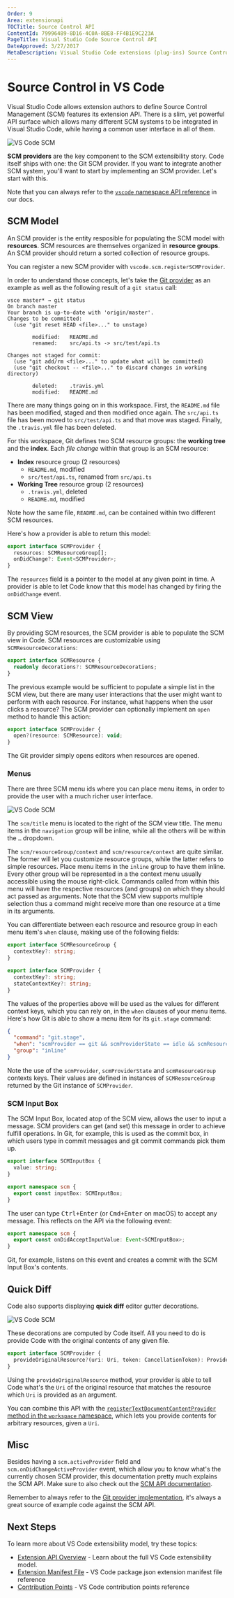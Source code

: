 ```yaml
---
Order: 9
Area: extensionapi
TOCTitle: Source Control API
ContentId: 79996489-8D16-4C0A-8BE8-FF4B1E9C223A
PageTitle: Visual Studio Code Source Control API
DateApproved: 3/27/2017
MetaDescription: Visual Studio Code extensions (plug-ins) Source Control API.
---
```


# Source Control in VS Code

Visual Studio Code allows extension authors to define Source Control Management (SCM) features its extension API. There is a slim, yet powerful API surface which allows many different SCM systems to be integrated in Visual Studio Code, while having a common user interface in all of them.

![VS Code SCM](images/api-scm/main.png)

**SCM providers** are the key component to the SCM extensibility story. Code itself ships with one: the Git SCM provider. If you want to integrate another SCM system, you'll want to start by implementing an SCM provider. Let's start with this.

Note that you can always refer to the [`vscode` namespace API reference](http://code.visualstudio.com/docs/extensionAPI/vscode-api#_scm) in our docs.

## SCM Model

An SCM provider is the entity resposible for populating the SCM model with **resources**. SCM resources are themselves organized in **resource groups**. An SCM provider should return a sorted collection of resource groups.

You can register a new SCM provider with `vscode.scm.registerSCMProvider`.

In order to understand those concepts, let's take the [Git provider](https://github.com/Microsoft/vscode/tree/master/extensions/git) as an example as well as the following result of a `git status` call:

```
vsce master* → git status
On branch master
Your branch is up-to-date with 'origin/master'.
Changes to be committed:
  (use "git reset HEAD <file>..." to unstage)

        modified:   README.md
        renamed:    src/api.ts -> src/test/api.ts

Changes not staged for commit:
  (use "git add/rm <file>..." to update what will be committed)
  (use "git checkout -- <file>..." to discard changes in working directory)

        deleted:    .travis.yml
        modified:   README.md
```

There are many things going on in this workspace. First, the `README.md` file has been modified, staged and then modified once again. The `src/api.ts` file has been moved to `src/test/api.ts` and that move was staged. Finally, the `.travis.yml` file has been deleted.

For this workspace, Git defines two SCM resource groups: the **working tree** and the **index**. Each _file change_ within that group is an SCM resource:

- **Index** resource group (2 resources)
  - `README.md`, modified
  - `src/test/api.ts`, renamed from `src/api.ts`
- **Working Tree** resource group (2 resources)
  - `.travis.yml`, deleted
  - `README.md`, modified

Note how the same file, `README.md`, can be contained within two different SCM resources.

Here's how a provider is able to return this model:

```ts
export interface SCMProvider {
  resources: SCMResourceGroup[];
  onDidChange?: Event<SCMProvider>;
}
```

The `resources` field is a pointer to the model at any given point in time. A provider is able to let Code know that this model has changed by firing the `onDidChange` event.

## SCM View

By providing SCM resources, the SCM provider is able to populate the SCM view in Code. SCM resources are customizable using `SCMResourceDecorations`:

```ts
export interface SCMResource {
  readonly decorations?: SCMResourceDecorations;
}
```

The previous example would be sufficient to populate a simple list in the SCM view, but there are many user interactions that the user might want to perform with each resource. For instance, what happens when the user clicks a resource? The SCM provider can optionally implement an `open` method to handle this action:

```ts
export interface SCMProvider {
  open?(resource: SCMResource): void;
}
```

The Git provider simply opens editors when resources are opened.

### Menus

There are three SCM menu ids where you can place menu items, in order to provide the user with a much richer user interface.

![VS Code SCM](images/api-scm/menus.png)

The `scm/title` menu is located to the right of the SCM view title. The menu items in the `navigation` group will be inline, while all the others will be within the `…` dropdown.

The `scm/resourceGroup/context` and `scm/resource/context` are quite similar. The former will let you customize resource groups, while the latter refers to simple resources. Place menu items in the `inline` group to have them inline. Every other group will be represented in a the context menu usually accessible using the mouse right-click. Commands called from within this menu will have  the respective resources (and groups) on which they should act passed as arguments. Note that the SCM view supports multiple selection thus a command might receive more than one resource at a time in its arguments.

You can differentiate between each resource and resource group in each menu item's `when` clause, making use of the following fields:

```ts
export interface SCMResourceGroup {
  contextKey?: string;
}

export interface SCMProvider {
  contextKey?: string;
  stateContextKey?: string;
}
```

The values of the properties above will be used as the values for different context keys, which you can rely on, in the `when` clauses of your menu items. Here's how Git is able to show a menu item for its `git.stage` command:

```json
{
  "command": "git.stage",
  "when": "scmProvider == git && scmProviderState == idle && scmResourceGroup == merge",
  "group": "inline"
}
```

Note the use of the `scmProvider`, `scmProviderState` and `scmResourceGroup` contexts keys. Their values are defined in instances of `SCMResourceGroup` returned by the Git instance of `SCMProvider`.

### SCM Input Box

The SCM Input Box, located atop of the SCM view, allows the user to input a message. SCM providers can get (and set) this message in order to achieve fulfill operations. In Git, for example, this is used as the commit box, in which users type in commit messages and git commit commands pick them up.

```ts
export interface SCMInputBox {
  value: string;
}

export namespace scm {
  export const inputBox: SCMInputBox;
}
```

The user can type <kbd>Ctrl+Enter</kbd> (or <kbd>Cmd+Enter</kbd> on macOS) to accept any message. This reflects on the API via the following event:

```ts
export namespace scm {
  export const onDidAcceptInputValue: Event<SCMInputBox>;
}
```

Git, for example, listens on this event and creates a commit with the SCM Input Box's contents.

## Quick Diff

Code also supports displaying **quick diff** editor gutter decorations.

![VS Code SCM](images/api-scm/quickdiff.png)

These decorations are computed by Code itself. All you need to do is provide Code with the original contents of any given file.

```ts
export interface SCMProvider {
  provideOriginalResource?(uri: Uri, token: CancellationToken): ProviderResult<Uri>;
}
```

Using the `provideOriginalResource` method, your provider is able to tell Code what's the `Uri` of the original resource that matches the resource which `Uri` is provided as an argument.

You can combine this API with the [`registerTextDocumentContentProvider` method in the `workspace` namespace](/docs/extensionAPI/vscode-api#_workspace), which lets you provide contents for arbitrary resources, given a `Uri`.

## Misc

Besides having a `scm.activeProvider` field and `scm.onDidChangeActiveProvider` event, which allow you to know what's the currently chosen SCM provider, this documentation pretty much explains the SCM API. Make sure to also check out the [SCM API documentation](/docs/extensionAPI/vscode-api#_scm).

Remember to always refer to the [Git provider implementation](https://github.com/Microsoft/vscode/tree/master/extensions/git), it's always a great source of example code against the SCM API.

## Next Steps

To learn more about VS Code extensibility model, try these topics:

* [Extension API Overview](/docs/extensionAPI/overview.md) - Learn about the full VS Code extensibility model.
* [Extension Manifest File](/docs/extensionAPI/extension-manifest.md) - VS Code package.json extension manifest file reference
* [Contribution Points](/docs/extensionAPI/extension-points.md) - VS Code contribution points reference
